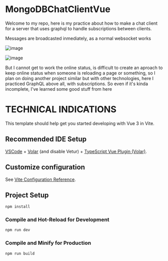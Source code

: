 # MongoDBChatClientVue

Welcome to my repo, here is my practice about how to make a chat client for a server
that uses graphql to handle subscriptions between clients.

Messages are broadcasted inmediately, as a normal websocket works

![image](https://user-images.githubusercontent.com/78714792/191144790-5218b466-9723-4447-a4d9-709440eb01b3.png)

![image](https://user-images.githubusercontent.com/78714792/191144996-ceea8a0a-3fb8-412d-9019-8e2970ca3b5b.png)

But I cannot get to work the online status, is difficult to create an aproach to keep online status when someone is reloading a page or something, so I plan on doing another project similar but with other technologies, here I practiced GraphQL above all, with subscriptions. So even if it's kinda incomplete, I've learned some good stuff from here




# TECHNICAL INDICATIONS

This template should help get you started developing with Vue 3 in Vite.

## Recommended IDE Setup

[VSCode](https://code.visualstudio.com/) + [Volar](https://marketplace.visualstudio.com/items?itemName=Vue.volar) (and disable Vetur) + [TypeScript Vue Plugin (Volar)](https://marketplace.visualstudio.com/items?itemName=Vue.vscode-typescript-vue-plugin).

## Customize configuration

See [Vite Configuration Reference](https://vitejs.dev/config/).

## Project Setup

```sh
npm install
```

### Compile and Hot-Reload for Development

```sh
npm run dev
```

### Compile and Minify for Production

```sh
npm run build
```
